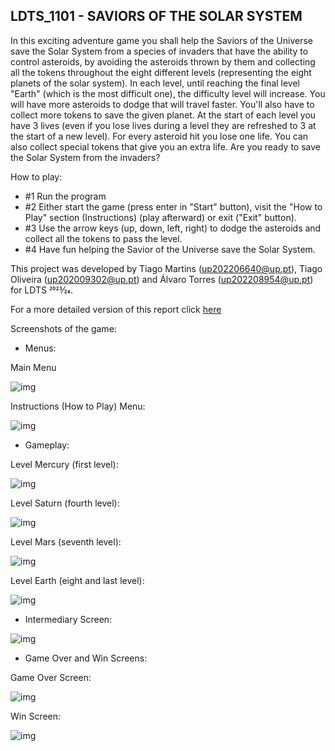 ## LDTS_1101 - SAVIORS OF THE SOLAR SYSTEM

In this exciting adventure game you shall help the Saviors of the Universe save the Solar System from a species of invaders that have the ability to control asteroids, by avoiding the asteroids thrown by them and collecting all the tokens throughout the eight different levels (representing the eight planets of the solar system).
In each level, until reaching the final level "Earth" (which is the most difficult one), the difficulty level will increase. You will have more asteroids to dodge that will travel faster. You'll also have to collect more tokens to save the given planet. At the start of each level you have 3 lives (even if you lose lives during a level they are refreshed to 3 at the start of a new level).
For every asteroid hit you lose one life.
You can also collect special tokens that give you an extra life.
Are you ready to save the Solar System from the invaders?

How to play:
- #1 Run the program
- #2 Either start the game (press enter in "Start" button), visit the "How to Play" section (Instructions) (play afterward) or exit ("Exit" button).
- #3 Use the arrow keys (up, down, left, right) to dodge the asteroids and collect all the tokens to pass the level.
- #4 Have fun helping the Savior of the Universe save the Solar System.

This project was developed by Tiago Martins (up202206640@up.pt), Tiago Oliveira (up202009302@up.pt) and Álvaro Torres (up202208954@up.pt) for LDTS 2023⁄24.

For a more detailed version of this report click [here](docs/README.md)

Screenshots of the game:

- Menus:

Main Menu

![img](docs/images/mainmenu.png)

Instructions (How to Play) Menu:

![img](docs/images/instructionsmenu.png)

- Gameplay:

Level Mercury (first level):

![img](docs/images/levelmercury.png)

Level Saturn (fourth level):

![img](docs/images/levelsaturn.png)

Level Mars (seventh level):

![img](docs/images/levelmars.png)

Level Earth (eight and last level):

![img](docs/images/levelearth.png)

- Intermediary Screen:

![img](docs/images/intermediaryscreen.png)

- Game Over and Win Screens:

Game Over Screen:

![img](docs/images/gameoverscreen.png)

Win Screen:

![img](docs/images/winscreen.png)